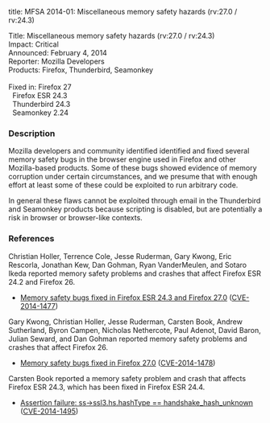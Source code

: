 title: MFSA 2014-01: Miscellaneous memory safety hazards (rv:27.0 / rv:24.3)

<p>
<span class="label">Title:</span>      Miscellaneous memory safety hazards
(rv:27.0 / rv:24.3)<br/>
<span class="label">Impact:</span>     Critical<br/>
<span class="label">Announced:</span>  February 4, 2014<br/>
<span class="label">Reporter:</span>   Mozilla Developers<br/>
<span class="label">Products:</span>   Firefox, Thunderbird, Seamonkey<br/>
<br/>
<span class="label">Fixed in:</span>   Firefox 27<br/>
<span class="label">&#160;</span>      Firefox ESR 24.3<br/>
<span class="label">&#160;</span>      Thunderbird 24.3<br/>
<span class="label">&#160;</span>      Seamonkey 2.24<br/>
</p>


<h3>Description</h3>

<p>Mozilla developers and community identified identified and fixed several
memory safety bugs in the browser engine used in Firefox and other Mozilla-based
products. Some of these bugs showed evidence of memory corruption under certain
circumstances, and we presume that with enough effort at least some of these
could be exploited to run arbitrary code.</p>

<p class="note">In general these flaws cannot be exploited through email in the
Thunderbird and Seamonkey products because scripting is disabled, but are
potentially a risk in browser or browser-like contexts.</p>
<h3>References</h3>

<p>Christian Holler, Terrence Cole, Jesse Ruderman, Gary Kwong, Eric Rescorla,
Jonathan Kew, Dan Gohman, Ryan VanderMeulen, and Sotaro Ikeda
reported memory safety problems and crashes that affect Firefox ESR 24.2 and
Firefox 26.</p>

<ul>
  <li><a href="https://bugzilla.mozilla.org/buglist.cgi?bug_id=921470,937697,951366,&#10;953114,945939,950000,950438,925896,937132,936808,945334">
          Memory safety bugs fixed in Firefox ESR 24.3 and Firefox 27.0</a> (<a href="http://cve.mitre.org/cgi-bin/cvename.cgi?name=CVE-2014-1477" class="ex-ref">CVE-2014-1477</a>)</li>
</ul>


<p>Gary Kwong, Christian Holler, Jesse Ruderman, Carsten Book, Andrew
Sutherland, Byron Campen, Nicholas Nethercote, Paul Adenot, David Baron, Julian
Seward, and Dan Gohman reported memory safety problems and crashes that affect
Firefox 26.</p>

<ul>
  <li><a href="https://bugzilla.mozilla.org/buglist.cgi?bug_id=944321,911707,938431,&#10;944278,922603,925308,950452,939472,944851,924348,932162,942940,945585,&#10;946733,953373,867597,911845,916635">
          Memory safety bugs fixed in Firefox 27.0</a> (<a href="http://cve.mitre.org/cgi-bin/cvename.cgi?name=CVE-2014-1478" class="ex-ref">CVE-2014-1478</a>)</li>
</ul>

<p>Carsten Book reported a memory safety problem and crash that affects Firefox
ESR 24.3, which has been fixed in Firefox ESR 24.4.</p>

<ul>
  <li><a href="https://bugzilla.mozilla.org/show_bug.cgi?id=942152">
          Assertion failure: ss-&gt;ssl3.hs.hashType == handshake_hash_unknown</a>
(<a href="http://cve.mitre.org/cgi-bin/cvename.cgi?name=CVE-2014-1495" class="ex-ref">CVE-2014-1495</a>)</li>
</ul>



